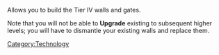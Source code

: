 Allows you to build the Tier IV walls and gates.

Note that you will not be able to **Upgrade** existing [](Defensive_Walls_(Tech).md) to subsequent higher levels;
you will have to dismantle your existing walls and replace them.

[Category:Technology](Category:Technology "wikilink")